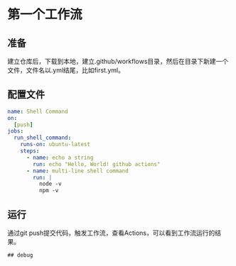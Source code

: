 # 第一个工作流

## 准备
建立仓库后，下载到本地，建立.github/workflows目录，然后在目录下新建一个文件，文件名以.yml结尾，比如first.yml。

## 配置文件
```yaml
name: Shell Command
on:
  [push]
jobs:
  run_shell_command:
    runs-on: ubuntu-latest
    steps:
      - name: echo a string
        run: echo "Hello, World! github actions"
      - name: multi-line shell command
        run: |
          node -v
          npm -v
```

## 运行
通过git push提交代码，触发工作流，查看Actions，可以看到工作流运行的结果。
```
## debug
